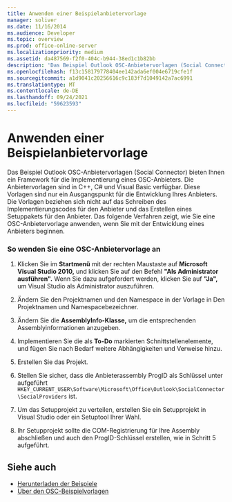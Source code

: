 ```yaml
---
title: Anwenden einer Beispielanbietervorlage
manager: soliver
ms.date: 11/16/2014
ms.audience: Developer
ms.topic: overview
ms.prod: office-online-server
ms.localizationpriority: medium
ms.assetid: da487569-f2f0-404c-b944-38ed1c1b82bb
description: 'Das Beispiel Outlook OSC-Anbietervorlagen (Social Connector) bieten Ihnen ein Framework für die Implementierung eines OSC-Anbieters. '
ms.openlocfilehash: f13c158179778404ee142ada6ef004e6719cfe1f
ms.sourcegitcommit: a1d9041c20256616c9c183f7d1049142a7ac6991
ms.translationtype: MT
ms.contentlocale: de-DE
ms.lasthandoff: 09/24/2021
ms.locfileid: "59623593"
---
```

# <a name="applying-a-sample-provider-template"></a>Anwenden einer Beispielanbietervorlage

Das Beispiel Outlook OSC-Anbietervorlagen (Social Connector) bieten Ihnen ein Framework für die Implementierung eines OSC-Anbieters. Die Anbietervorlagen sind in C++, C# und Visual Basic verfügbar. Diese Vorlagen sind nur ein Ausgangspunkt für die Entwicklung Ihres Anbieters. Die Vorlagen beziehen sich nicht auf das Schreiben des Implementierungscodes für den Anbieter und das Erstellen eines Setuppakets für den Anbieter. Das folgende Verfahren zeigt, wie Sie eine OSC-Anbietervorlage anwenden, wenn Sie mit der Entwicklung eines Anbieters beginnen.
  
### <a name="to-apply-an-osc-provider-template"></a>So wenden Sie eine OSC-Anbietervorlage an

1. Klicken Sie im **Startmenü** mit der rechten Maustaste auf **Microsoft Visual Studio 2010,** und klicken Sie auf den Befehl **"Als Administrator ausführen".** Wenn Sie dazu aufgefordert werden, klicken Sie auf **"Ja",** um Visual Studio als Administrator auszuführen. 
    
2. Ändern Sie den Projektnamen und den Namespace in der Vorlage in Den Projektnamen und Namespacebezeichner.
    
3. Ändern Sie die **AssemblyInfo-Klasse,** um die entsprechenden Assemblyinformationen anzugeben. 
    
4. Implementieren Sie die als **To-Do** markierten Schnittstellenelemente, und fügen Sie nach Bedarf weitere Abhängigkeiten und Verweise hinzu. 
    
5. Erstellen Sie das Projekt.
    
6. Stellen Sie sicher, dass die Anbieterassembly ProgID als Schlüssel unter aufgeführt  `HKEY_CURRENT_USER\Software\Microsoft\Office\Outlook\SocialConnector\SocialProviders` ist.
    
7. Um das Setupprojekt zu verteilen, erstellen Sie ein Setupprojekt in Visual Studio oder ein Setuptool Ihrer Wahl.
    
8. Ihr Setupprojekt sollte die COM-Registrierung für Ihre Assembly abschließen und auch den ProgID-Schlüssel erstellen, wie in Schritt 5 aufgeführt.
    
## <a name="see-also"></a>Siehe auch

- [Herunterladen der Beispiele](downloading-the-samples.md)
- [Über den OSC-Beispielvorlagen](osc-sample-templates.md)

